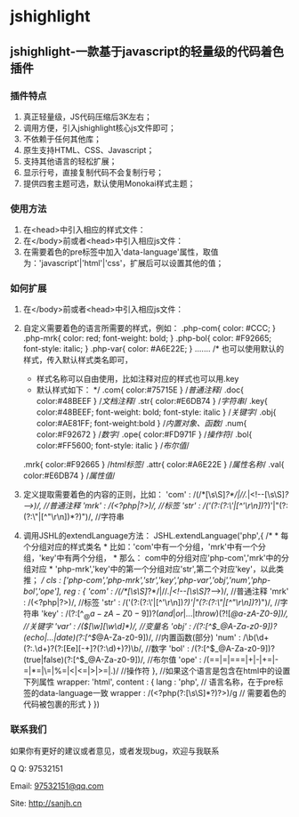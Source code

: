 jshighlight
===========

jshighlight-一款基于javascript的轻量级的代码着色插件
-----------

###  插件特点
1. 真正轻量级，JS代码压缩后3K左右；
2. 调用方便，引入jshighlight核心js文件即可；
3. 不依赖于任何其他库；
4. 原生支持HTML、CSS、Javascript；
5. 支持其他语言的轻松扩展；
6. 显示行号，直接复制代码不会复制行号；
7. 提供四套主题可选，默认使用Monokai样式主题；

### 使用方法
1. 在&lt;head&gt;中引入相应的样式文件：
	<link href="../theme/jshighlight-default.css" rel="stylesheet" />
2. 在&lt;/body&gt;前或者&lt;head&gt;中引入相应js文件：
	<script src="../js/jshighlight.core-v1.0.0.min.js"></script>
3. 在需要着色的pre标签中加入'data-language'属性，取值为：'javascript'|'html'|'css'，扩展后可以设置其他的值；

### 如何扩展
1. 在&lt;/body&gt;前或者&lt;head&gt;中引入相应js文件：
    <script src="../js/jshighlight.core-v1.0.0.min.js"></script>
2. 自定义需要着色的语言所需要的样式，例如：
    .php-com{
        color: #CCC;
    }
    .php-mrk{
        color: red;
        font-weight: bold;
    }
    .php-bol{
        color: #F92665;
        font-style: italic;
    }
    .php-var{
        color: #A6E22E;
    }
    .......
    /* 也可以使用默认的样式，传入默认样式类名即可，
     * 样式名称可以自由使用，比如注释对应的样式也可以用.key
     * 默认样式如下：
     */
    .com{ color:#75715E } /*普通注释*/
    .doc{ color:#48BEEF } /*文档注释*/
    .str{ color:#E6DB74 } /*字符串*/
    .key{ color:#48BEEF; font-weight: bold; font-style: italic } /*关键字*/
    .obj{ color:#AE81FF; font-weight:bold } /*内置对象、函数*/
    .num{ color:#F92672 } /*数字*/
    .ope{ color:#FD971F } /*操作符*/
    .bol{ color:#FF5600; font-style: italic } /*布尔值*/

    .mrk{ color:#F92665 } /*html标签*/
    .attr{ color:#A6E22E } /*属性名称*/
    .val{ color:#E6DB74 } /*属性值*/
3. 定义提取需要着色的内容的正则，比如：
    'com' : /(\/\*[\s\S]*?\*\/|\/\/.*|&lt;\!--[\s\S]*?--&gt;)/,  //普通注释
    'mrk' : /(&lt;\?php|\?&gt;)/, //标签
    'str' : /('(?:(?:\\'|[^'\r\n])*?)'|"(?:(?:\\"|[^"\r\n])*?)")/, //字符串
4. 调用JSHL的extendLanguage方法：
    JSHL.extendLanguage('php',{
       /*
        * 每个分组对应的样式类名
        * 比如：'com'中有一个分组，'mrk'中有一个分组，'key'中有两个分组，
        * 那么： com中的分组对应'php-com','mrk'中的分组对应
        * 'php-mrk','key'中的第一个分组对应'str',第二个对应'key'，以此类推；
        */
       cls : ['php-com','php-mrk','str','key','php-var','obj','num','php-bol','ope'],
       reg : {
            'com' : /(\/\*[\s\S]*?\*\/|\/\/.*|&lt;\!--[\s\S]*?--&gt;)/,  //普通注释
            'mrk' : /(&lt;\?php|\?&gt;)/, //标签
            'str' : /('(?:(?:\\'|[^'\r\n])*?)'|"(?:(?:\\"|[^"\r\n])*?)")/, //字符串
            'key' : /(?:[^$_@a-zA-Z0-9])?(and|or|...|throw)(?![$_@a-zA-Z0-9])/, //关键字
            'var' : /(\$[\w][\w\d]*)/, //变量名
            'obj' : /(?:[^$_@A-Za-z0-9])?(echo|...|date)(?:[^$_@A-Za-z0-9])/, //内置函数(部分)
            'num' : /\b(\d+(?:\.\d+)?(?:[Ee][-+]?(?:\d)+)?)\b/,  //数字
            'bol' : /(?:[^$_@A-Za-z0-9])?(true|false)(?:[^$_@A-Za-z0-9])/, //布尔值
            'ope' : /(==|=|===|\+|-|\+=|-=|\*=|\\=|%=|&lt;|&lt;=|&gt;|&gt;=|\.)/  //操作符
        },
        //如果这个语言是包含在html中的设置下列属性
        wrapper: 'html',
        content : {
            lang : 'php', // 语言名称，在于pre标签的data-language一致
            wrapper : /(<\?php(?:[\s\S]*?)\?>)/g // 需要着色的代码被包裹的形式
        }
    })

### 联系我们
如果你有更好的建议或者意见，或者发现bug，欢迎与我联系

Q Q:	97532151

Email:	97532151@qq.com

Site:	http://sanjh.cn